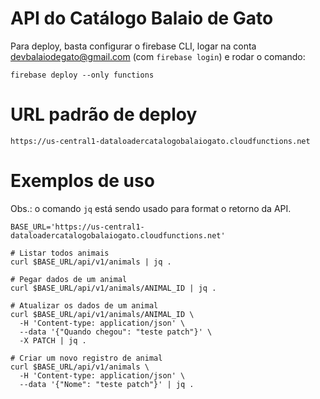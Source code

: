 
# API do Catálogo Balaio de Gato

Para deploy, basta configurar o firebase CLI, logar na conta devbalaiodegato@gmail.com
(com `firebase login`) e rodar o comando:

    firebase deploy --only functions

# URL padrão de deploy

    https://us-central1-dataloadercatalogobalaiogato.cloudfunctions.net

# Exemplos de uso

Obs.: o comando `jq` está sendo usado para format o retorno da API.

    BASE_URL='https://us-central1-dataloadercatalogobalaiogato.cloudfunctions.net'

    # Listar todos animais
    curl $BASE_URL/api/v1/animals | jq .

    # Pegar dados de um animal
    curl $BASE_URL/api/v1/animals/ANIMAL_ID | jq .

    # Atualizar os dados de um animal
    curl $BASE_URL/api/v1/animals/ANIMAL_ID \
      -H 'Content-type: application/json' \
      --data '{"Quando chegou": "teste patch"}' \
      -X PATCH | jq .

    # Criar um novo registro de animal
    curl $BASE_URL/api/v1/animals \
      -H 'Content-type: application/json' \
      --data '{"Nome": "teste patch"}' | jq .
